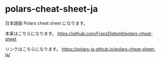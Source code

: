 # polars-cheat-sheet-ja
日本語版 Polars cheat sheet になります。

本家はこちらになります。
https://github.com/FranzDiebold/polars-cheat-sheet

リンクはこちらになります。
https://polars-ja.github.io/polars-cheat-sheet-ja/

